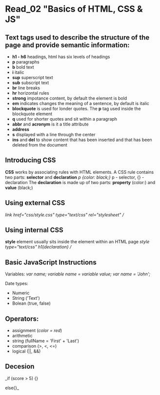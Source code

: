 # Read_02 "Basics of HTML, CSS & JS"

## Text tags used to describe the structure of the page and provide semantic information:

* **h1 - h6** headings, html has six levels of headings
* **p** paragraphs
* **b** bold text 
* **i** italic
* **sup** superscript text 
* **sub** subscript text
* **br** line breaks
* **hr** horizontal rules
* **strong** impotance content, by default the element is bold
* **em** indicates changes the meaning of a sentence, by default is italic
* **blockquote** is used for londer quotes. The **p** tag used inside the blockquote element
* **q** used for shorter quotes and sit within a paragraph
* **abbr** and **acronym** is it a title attribute
* **address** 
* **s** displayed with a line through the center
* **ins** and **del** to show content that has been inserted and that has been deleted from the document
  
## Introducing CSS

**CSS** works by associating rules with HTML elements.
A CSS rule contains two parts: **selector** and **declaration**
_p {color: black;}_
p - selector,  {} - declaration
The **declaration** is made up of two parts: **property** (color:) and **value** (black;)

## Using external CSS

_link href="css/style.css" type="text/css" rel="stylesheet" /_

## Using internal CSS
 
**style** element usually sits inside the <head> element within an HTML page
  _style type="text/css"  h1{declaration} /_
  
## Basic JavaScript Instructions
  
  Variables: _var name;_
             _variable name = variable value;_
             _var name = 'John';_
  
  Date types:
  * Numeric
  * String ('Text')
  * Bolean (true, false)
  
## Operators:
  
  * assignment (_color = red_)
  * arithmetic
  * string (fullName = 'First' + 'Last')
  * comparison (>, <, <=)
  * logical (||, &&)
  
## Decesion
  
  _if (score > 5) {}
  
   else{}_
   

   
  
  
  
  



